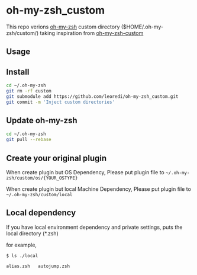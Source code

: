 oh-my-zsh_custom
================

This repo verions [oh-my-zsh][] custom directory ($HOME/.oh-my-zsh/custom/) taking inspiration from [oh-my-zsh-custom][]

[oh-my-zsh]: https://github.com/ohmyzsh/ohmyzsh/
[oh-my-zsh-custom]: https://github.com/nishigori/oh-my-zsh-custom

Usage
-----

## Install

```sh
cd ~/.oh-my-zsh
git rm -rf custom
git submodule add https://github.com/leoredi/oh-my-zsh_custom.git
git commit -m 'Inject custom directories'
```

## Update oh-my-zsh

```sh
cd ~/.oh-my-zsh
git pull --rebase
```

## Create your original plugin

When create plugin but OS Dependency, Please put plugin file to `~/.oh-my-zsh/custom/os/{YOUR_OSTYPE}`

When create plugin but local Machine Dependency, Please put plugin file to `~/.oh-my-zsh/custom/local`

Local dependency
----------------

If you have local environment dependency and private settings,
puts the local directory (*.zsh)

for example,

    $ ls ./local

    alias.zsh   autojump.zsh
